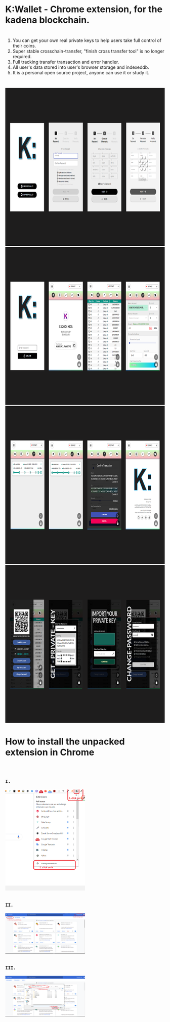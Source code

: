 #
#
# K:Wallet - Chrome extension, for the kadena blockchain.
#
#

1. You can get your own real private keys to help users take full control of their coins.
2. Super stable crosschain-transfer, "finish cross transfer tool" is no longer required.
3. Full tracking transfer transaction and error handler.
4. All user's data stored into user's browser storage and indexeddb.
5. It is a personal open source project, anyone can use it or study it.
#
#
<img src="./readme-images/k1.png" width='700' height='500'/>
<img src="./readme-images/k2.png" width='700' height='500'/>
<img src="./readme-images/k3.png" width='700' height='500'/>
<img src="./readme-images/k4.png" width='700' height='500'/>

#
#
# 
# How to install the unpacked extension in Chrome
#

<div style="transform:scale(0.5); transform-origin: left top">
<pre>

<h1>I.</h1>
<img src="./readme-images/how-to-install-k0.png" /><br/>

<h1>II.</h1>
<img src="./readme-images/how-to-install-k1.png"/><br/>

<h1>III.</h1>
<img src="./readme-images/how-to-install-k2.png"/><br/>
</pre>
</div>